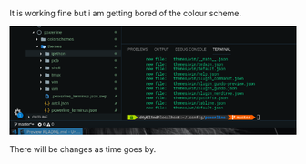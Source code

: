 It is working fine but i am getting bored of the colour scheme.

![](Screenshot_2018-12-16_14-25-51.png)

There will be changes as time goes by.